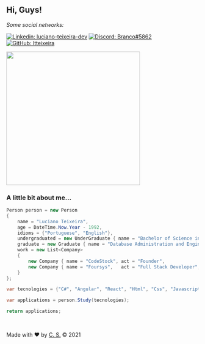 <!--
**ltteixeira/ltteixeira** is a ✨ _special_ ✨ repository because its `README.md` (this file) appears on your GitHub profile.

Here are some ideas to get you started:

- ### Hi there 👋
- 🔭 I’m currently working on ...
- 🌱 I’m currently learning ...
- 👯 I’m looking to collaborate on ...
- 🤔 I’m looking for help with ...
- 💬 Ask me about ...
- 📫 How to reach me: ...
- 😄 Pronouns: ...
- ⚡ Fun fact: ...
-->


<h2>Hi, Guys!</h2>


<em>Some social networks: </em> 

[![Linkedin: luciano-teixeira-dev](https://img.shields.io/badge/-Luciano-blue?style=flat&logo=Linkedin&logoColor=white&link=https://www.linkedin.com/in/luciano-teixeira-dev/)](https://www.linkedin.com/in/luciano-teixeira-dev/)
    [![Discord: Branco#5862](https://img.shields.io/badge/-Branco%235862-blue?style=flat&logo=Discord&color=7289da&logoColor=white&link=https://discord.com/channels/@me)](https://discord.com/channels/@me)
    [![GitHub: ltteixeira](https://img.shields.io/github/followers/ltteixeira?label=follow&style=social)](https://github.com/ltteixeira)

<img width="350px" src="https://github-readme-stats.vercel.app/api?username=ltteixeira&theme=dark&show_icons=true&count_private=true&include_all_commits=true"/>

<!--![Luciano's GitHub stats](https://github-readme-stats.vercel.app/api?username=ltteixeira&count_private=true&show_icons=true&theme=dark&include_all_commits=true)-->

### A little bit about me...

```c#
Person person = new Person
{
    name = "Luciano Teixeira",
    age = DateTime.Now.Year - 1992,
    idioms = {"Portuguese", "English"},
    undergraduated = new UnderGraduate { name = "Bachelor of Science in Computer Science", institution = "EEP" },  
    graduate = new Graduate { name = "Database Administration and Engineering", institution = "UNICAMP" },
    work = new List<Company> 
    { 
        new Company { name = "CodeStock", act = "Founder",              applications = new List<Applications>() },
        new Company { name = "Foursys",   act = "Full Stack Developer", applications = new List<Applications>() }
    }
};

var tecnologies = {"C#", "Angular", "React", "Html", "Css", "Javascript"};

var applications = person.Study(tecnologies);

return applications;
```
<br>

Made with ❤ by <a href="http://codestock.com.br">C. S.</a> &copy; 2021
